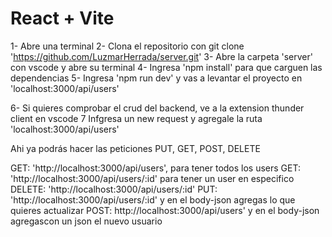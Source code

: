 # React + Vite

1- Abre una terminal
2- Clona el repositorio con git clone 'https://github.com/LuzmarHerrada/server.git'
3- Abre la carpeta 'server' con vscode y abre su terminal
4- Ingresa 'npm install' para que carguen las dependencias
5- Ingresa 'npm run dev' y vas a levantar el proyecto en 'localhost:3000/api/users'

6- Si quieres comprobar el crud del backend, ve a la extension thunder client en vscode
7 Infgresa un new request y agregale la ruta 'localhost:3000/api/users' 

Ahi ya podrás hacer las peticiones PUT, GET, POST, DELETE

GET: 'http://localhost:3000/api/users', para tener todos los users
GET: 'http://localhost:3000/api/users/:id' para tener un user en especifico
DELETE: 'http://localhost:3000/api/users/:id'
PUT: 'http://localhost:3000/api/users/:id' y en el body-json agregas lo que quieres actualizar
POST: http://localhost:3000/api/users' y en el body-json agregascon un json el nuevo usuario